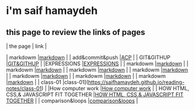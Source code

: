 # i'm saif hamaydeh
## this page to review the links of pages


| the page  | link |


| markdowm |[markdown](https://saifhamaydeh.github.io/reading-notes/markdowm)  |
|  add&commit&push |[ACP](https://saifhamaydeh.github.io/reading-notes/ACP)   |
| GIT&GITHUP     |[GIT&GITHUP](https://saifhamaydeh.github.io/reading-notes/GIT&GITHUP)   |
|EXPRESSIONS |[EXPRESSIONS](https://saifhamaydeh.github.io/reading-notes/EXPRESSIONS)  |
| markdowm |[markdown](https://saifhamaydeh.github.io/reading-notes/markdowm)  |
| markdowm |[markdown](https://saifhamaydeh.github.io/reading-notes/markdowm)  |
| markdowm |[markdown](https://saifhamaydeh.github.io/reading-notes/markdowm)  |
| markdowm |[markdown](https://saifhamaydeh.github.io/reading-notes/markdowm)  |
| markdowm |[markdown](https://saifhamaydeh.github.io/reading-notes/markdowm)  |
| markdowm |[markdown](https://saifhamaydeh.github.io/reading-notes/markdowm)  |
| markdowm |[markdown](https://saifhamaydeh.github.io/reading-notes/markdowm)  |
| class-01 |class-01](https://saifhamaydeh.github.io/reading-notes/class-01)  |
|How computer work |[How computer work](https://saifhamaydeh.github.io/reading-notes/hcw)  |
| HOW HTML, CSS,& JAVASCRIPT FIT TOGETHER |[HOW HTML, CSS,& JAVASCRIPT FIT TOGETHER](https://saifhamaydeh.github.io/reading-notes/reader)  |
| comparison&loops |[comparison&loops](https://saifhamaydeh.github.io/reading-notes/comparison&loops)  |
